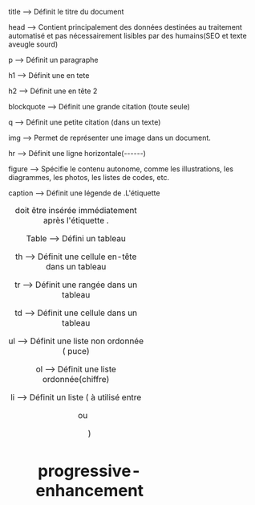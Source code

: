 title --> Définit le titre du document

head --> Contient principalement des données destinées au traitement automatisé et pas nécessairement lisibles par des humains(SEO et texte aveugle sourd)

p —> Définit un paragraphe

h1 —> Définit une en tete

h2 —> Définit une en tête 2

blockquote —> Définit une grande citation (toute seule)

q —> Définit une petite citation (dans un texte)

img —> Permet de représenter une image dans un document.

hr —> Définit une ligne horizontale(------)

figure —> Spécifie le contenu autonome, comme les illustrations, les diagrammes, les photos, les listes de codes, etc. 

caption —> Définit une légende de <table>.L'étiquette <caption> doit être insérée immédiatement après l'étiquette <table>.

Table —> Défini un tableau

th —> Définit une cellule en-tête dans un tableau

tr —> Définit une rangée dans un tableau

td —> Définit une cellule dans un tableau

ul —> Définit une liste non ordonnée ( puce)

ol —> Définit une liste ordonnée(chiffre)

li —> Définit un liste ( à utilisé entre <ul> ou <ol>)

# progressive-enhancement
